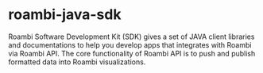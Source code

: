 roambi-java-sdk
===============

Roambi Software Development Kit (SDK) gives a set of JAVA client libraries and documentations to help you develop apps that integrates with Roambi via Roambi API. The core functionality of Roambi API is to push and publish formatted data into Roambi visualizations.


